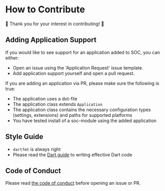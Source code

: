 # How to Contribute

:tada: Thank you for your interest in contributing! :tada:

## Adding Application Support

If you would like to see support for an application added to SOC, you can either:

- Open an issue using the 'Application Request' issue template.
- Add application support yourself and open a pull request.

If you are adding an application via PR, please make sure the following is true:

- The application uses a dot-file
- The application class extends `Application`
- The application class contains the necessary configuration types (settings, extensions) and paths for supported platforms
- You have tested install of a soc-module using the added application

## Style Guide

- `dartfmt` is always right
- Please read the [Dart guide](https://dart.dev/guides/language/effective-dart) to writing effective Dart code

## Code of Conduct

Please read [the code of conduct](CODE_OF_CONDUCT.md) before opening an issue or PR.
